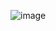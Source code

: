 ![image](https://user-images.githubusercontent.com/62679123/177046382-e87bc55b-4f25-43f6-8c2f-6f4b69b484a9.png)

